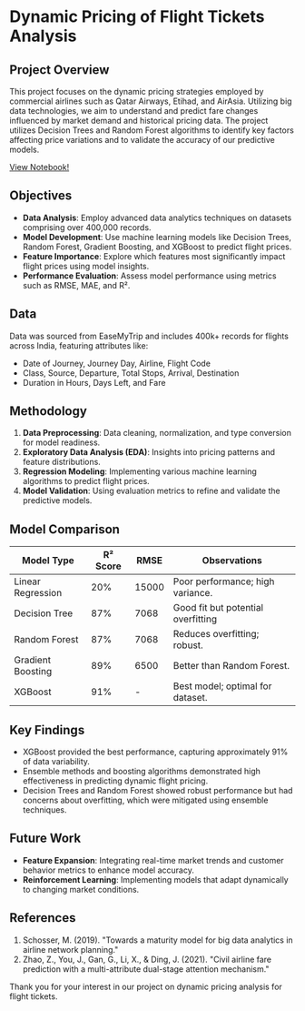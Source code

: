 # Dynamic Pricing of Flight Tickets Analysis

## Project Overview
This project focuses on the dynamic pricing strategies employed by commercial airlines such as Qatar Airways, Etihad, and AirAsia. Utilizing big data technologies, we aim to understand and predict fare changes influenced by market demand and historical pricing data. The project utilizes Decision Trees and Random Forest algorithms to identify key factors affecting price variations and to validate the accuracy of our predictive models.

[View Notebook!](./Team_7_AirFare_Price_Feature_Predicition.html/)

## Objectives
- **Data Analysis**: Employ advanced data analytics techniques on datasets comprising over 400,000 records.
- **Model Development**: Use machine learning models like Decision Trees, Random Forest, Gradient Boosting, and XGBoost to predict flight prices.
- **Feature Importance**: Explore which features most significantly impact flight prices using model insights.
- **Performance Evaluation**: Assess model performance using metrics such as RMSE, MAE, and R².

## Data
Data was sourced from EaseMyTrip and includes 400k+ records for flights across India, featuring attributes like:
- Date of Journey, Journey Day, Airline, Flight Code
- Class, Source, Departure, Total Stops, Arrival, Destination
- Duration in Hours, Days Left, and Fare

## Methodology
1. **Data Preprocessing**: Data cleaning, normalization, and type conversion for model readiness.
2. **Exploratory Data Analysis (EDA)**: Insights into pricing patterns and feature distributions.
3. **Regression Modeling**: Implementing various machine learning algorithms to predict flight prices.
4. **Model Validation**: Using evaluation metrics to refine and validate the predictive models.

## Model Comparison
| Model Type        | R² Score | RMSE  | Observations                      |
|-------------------|----------|-------|-----------------------------------|
| Linear Regression | 20%      | 15000 | Poor performance; high variance.  |
| Decision Tree     | 87%      | 7068  | Good fit but potential overfitting|
| Random Forest     | 87%      | 7068  | Reduces overfitting; robust.      |
| Gradient Boosting | 89%      | 6500  | Better than Random Forest.        |
| XGBoost           | 91%      | -     | Best model; optimal for dataset.  |

## Key Findings
- XGBoost provided the best performance, capturing approximately 91% of data variability.
- Ensemble methods and boosting algorithms demonstrated high effectiveness in predicting dynamic flight pricing.
- Decision Trees and Random Forest showed robust performance but had concerns about overfitting, which were mitigated using ensemble techniques.

## Future Work
- **Feature Expansion**: Integrating real-time market trends and customer behavior metrics to enhance model accuracy.
- **Reinforcement Learning**: Implementing models that adapt dynamically to changing market conditions.

## References
1. Schosser, M. (2019). "Towards a maturity model for big data analytics in airline network planning."
2. Zhao, Z., You, J., Gan, G., Li, X., & Ding, J. (2021). "Civil airline fare prediction with a multi-attribute dual-stage attention mechanism."

Thank you for your interest in our project on dynamic pricing analysis for flight tickets.
